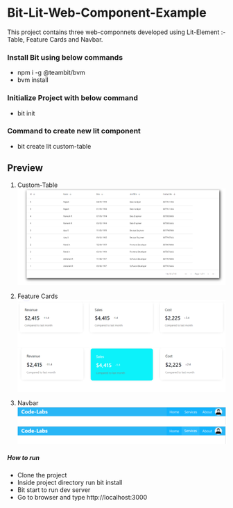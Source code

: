 # Bit-Lit-Web-Component-Example
This project contains three web-componnets developed using Lit-Element :- Table, Feature Cards and Navbar.

### Install Bit using below commands
* npm i -g @teambit/bvm
* bvm install

### Initialize Project with below command
* bit init

### Command to create new lit component
* bit create lit custom-table

## Preview

1. Custom-Table
![table](https://github.com/abhishekra07/Bit-Lit-Web-Component-Example/blob/main/preview/Table.PNG)

2. Feature Cards
![cards](https://github.com/abhishekra07/Bit-Lit-Web-Component-Example/blob/main/preview/Feature.PNG)
![cards-hover](https://github.com/abhishekra07/Bit-Lit-Web-Component-Example/blob/main/preview/Feature-Hover.PNG)

3. Navbar
![navbar](https://github.com/abhishekra07/Bit-Lit-Web-Component-Example/blob/main/preview/navbar.PNG)
![navbar-hover](https://github.com/abhishekra07/Bit-Lit-Web-Component-Example/blob/main/preview/Navbar-hover.PNG)
 
##### How to run
* Clone the project
* Inside project directory run bit install
* Bit start to run dev server
* Go to browser and type http://localhost:3000

